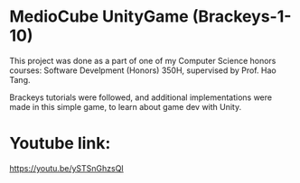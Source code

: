 # MedioCube UnityGame (Brackeys-1-10)

This project was done as a part of one of my Computer Science honors courses: Software Develpment (Honors) 350H, supervised by Prof. Hao Tang. 

Brackeys tutorials were followed, and additional implementations were made in this simple game, to learn about game dev with Unity.

# Youtube link:
https://youtu.be/ySTSnGhzsQI

